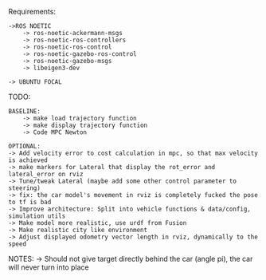 Requirements:

    ->ROS NOETIC
        -> ros-noetic-ackermann-msgs
        -> ros-noetic-ros-controllers
        -> ros-noetic-ros-control
        -> ros-noetic-gazebo-ros-control
        -> ros-noetic-gazebo-msgs
        -> libeigen3-dev

    -> UBUNTU FOCAL
    
TODO:

    BASELINE:
        -> make load trajectory function
        -> make display trajectory function
        -> Code MPC Newton

    OPTIONAL:
    -> Add velocity error to cost calculation in mpc, so that max velocity is achieved
    -> make markers for Lateral that display the rot_error and lateral_error on rviz
    -> Tune/tweak Lateral (maybe add some other control parameter to steering)
    -> fix: the car model's movement in rviz is completely fucked the pose to tf is bad
    -> Improve architecture: Split into vehicle functions & data/config,  simulation utils
    -> Make model more realistic, use urdf from Fusion
    -> Make realistic city like environment
    -> Adjust displayed odometry vector length in rviz, dynamically to the speed
    

NOTES:
    -> Should not give target directly behind the car (angle pi), the car will  never turn into place